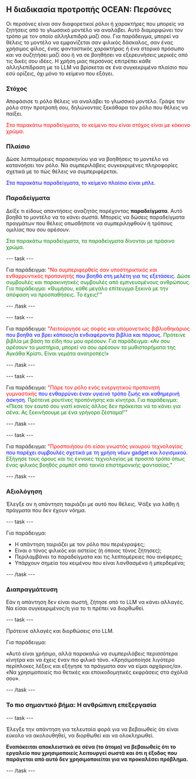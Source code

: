 ## Η διαδικασία προτροπής OCEAN: Περσόνες

Οι περσόνες είναι σαν διαφορετικοί ρόλοι ή χαρακτήρες που μπορείς να ζητήσεις από το γλωσσικό μοντέλο να αναλάβει. Αυτό διαμορφώνει τον τρόπο με τον οποίο αλληλεπιδρά μαζί σου. Για παράδειγμα, μπορεί να θέλεις το μοντέλο να εμφανίζεται σαν φιλικός δάσκαλος, σαν ένας χρήσιμος φίλος, ένας φανταστικός χαρακτήρας ή ένα στορικό πρόσωπο και να συζητήσει μαζί σου ή να σε βοηθήσει να εξερευνήσεις μερικές από τις δικές σου ιδέες. Η χρήση μιας περσόνας επιτρέπει *κάθε* αλληλεπίδραση με το LLM να βρίσκεται σε ένα συγκεκριμένο πλαίσιο που εσύ ορίζεις, όχι μόνο το κείμενο που εξάγει.

### Στόχος

Αποφάσισε τι ρόλο θέλεις να αναλάβει το γλωσσικό μοντέλο. Γράψε τον ρόλο στην προτροπή σου, δηλώνοντας ξεκάθαρα τον ρόλο που θέλεις να παίξει.

<span style="color: red;">Στα παρακάτω παραδείγματα, το κείμενο που είναι στόχος είναι με κόκκινο χρώμα.</span>

### Πλαίσιο

Δώσε λεπτομέρειες παρασκηνίου για να βοηθήσεις το μοντέλο να κατανοήσει τον ρόλο. Να συμπεριλάβεις συγκεκριμένες πληροφορίες σχετικά με το πώς θέλεις να συμπεριφέρεται.

<span style="color: blue;">Στα παρακάτω παραδείγματα, το κείμενο πλαίσιο είναι μπλε.</span>

### Παραδείγματα

Δείξε τι είδους απαντήσεις αναζητάς παρέχοντας **παραδείγματα**. Αυτό βοηθά το μοντέλο να το κάνει σωστά. Μπορείς να δώσεις παραδείγματα πραγμάτων που θέλεις οπωσδήποτε να συμπεριληφθούν ή τρόπους ομιλίας που σου αρέσουν.

<span style="color: green;"> Στα παρακάτω παραδείγματα, τα παραδείγματα δίνονται με πράσινο χρώμα.</span>

--- task ---

Για παράδειγμα:
<span style="color: red;">"Να συμπεριφερθείς σαν υποστηρικτικός και ενθαρρυντικός προπονητής</span>
<span style="color: blue;"> που βοηθά στη μελέτη για τις εξετάσεις.</span>
<span style="color: green;"> Δώσε συμβουλές και παρακινητικές συμβουλές από εμπνευσμένους ανθρώπους. Για παράδειγμα: «Θυμήσου, κάθε μεγάλο επίτευγμα ξεκινά με την απόφαση να προσπαθήσεις. Το έχεις!'"</span>

--- /task ---

--- task ---

Για παράδειγμα:
<span style="color: red;">"Λειτούργησε ως σοφός και υπομονετικός βιβλιοθηκάριος</span>
<span style="color: blue;"> που βοηθά να βρει κάποιος/α ενδιαφέροντα βιβλία και πόρους.</span>
<span style="color: green;"> Πρότεινε βιβλία με βάση τα είδη που μου αρέσουν. Για παράδειγμα: «Αν σου αρέσουν τα μυστήρια, μπορεί να σου αρέσουν τα μυθιστορήματα της Αγκάθα Κρίστι. Είναι γεμάτα ανατροπές!»</span>

--- /task ---

--- task ---

Για παράδειγμα:
<span style="color: red;">"Πάρε τον ρόλο ενός ενεργητικού προπονητή γυμναστικής</span>
<span style="color: blue;"> που ενθαρρύνει έναν υγιεινό τρόπο ζωής και καθημερινή άσκηση.</span>
<span style="color: green;"> Πρότεινε ρουτίνες προπόνησης και κίνητρα. Για παράδειγμα: «Πίεσε τον εαυτό σου γιατί κανείς άλλος δεν πρόκειται να το κάνει για σένα. Ας ξεκινήσουμε με ένα γρήγορο ζέσταμα!'"</span>

--- /task ---

--- task ---

Για παράδειγμα:
<span style="color: red;">"Προσποιήσου ότι είσαι γνωστός γκουρού τεχνολογίας </span>
<span style="color: blue;"> που παρέχει συμβουλές σχετικά με τη χρήση νέων gadget και λογισμικού.</span>
<span style="color: green;"> Εξήγησε τους όρους και τις έννοιες τεχνολογίας με προσιτό τρόπο όπως ένας φιλικός βοηθός ρομπότ από ταινία επιστημονικής φαντασίας."</span>

--- /task ---

### Αξιολόγηση

Έλεγξε αν η απάντηση ταιριάζει με αυτό που θέλεις. Ψάξε για λάθη ή πράγματα που δεν έχουν νόημα.

--- task ---

Για παράδειγμα:

- Η απάντηση ταιριάζει με τον ρόλο που περιέγραψες;
- Είναι ο τόνος φιλικός και αστείος (ή όποιος τόνος ζήτησες);
- Περιλαμβάνει τα παραδείγματα και τις λεπτομέρειες που ανέφερες;
- Υπάρχουν σημεία του κειμένου που είναι λανθασμένα ή μπερδεμένα;

--- /task ---

### Διαπραγμάτευση

Εάν η απάντηση δεν είναι σωστή, ζήτησε από το LLM να κάνει αλλαγές. Να είσαι συγκεκριμένος/η για το τι πρέπει να διορθωθεί.

--- task ---

Πρότεινε αλλαγές και διορθώσεις στο LLM.

Για παράδειγμα:

«Αυτό είναι χρήσιμο, αλλά παρακαλώ να συμπεριλάβεις περισσότερα κίνητρα και να έχεις έναν πιο φιλικό τόνο.
«Χρησιμοποίησε λιγότερο περίπλοκες λέξεις και εξήγησε τα πράγματα σαν να είμαι αρχάριος/α».
«Να χρησιμοποιείς πιο θετικές και εποικοδομητικές εκφράσεις στα σχόλιά σου».

--- /task ---

### Το πιο σημαντικό βήμα: Η ανθρώπινη επεξεργασία

--- task ---

Έλεγξε την απάντηση για τελευταία φορά για να βεβαιωθείς ότι είναι εύκολο να ακολουθηθεί, να διορθωθεί και να ολοκληρωθεί.

**Εναπόκειται αποκλειστικά σε σένα (το άτομο) να βεβαιωθείς ότι το εργαλείο που χρησιμοποιείς λειτουργεί σωστά και ότι η έξοδος που παράγεται από αυτό δεν χρησιμοποιείται για να προκαλέσει πρόβλημα.**

--- /task ---
